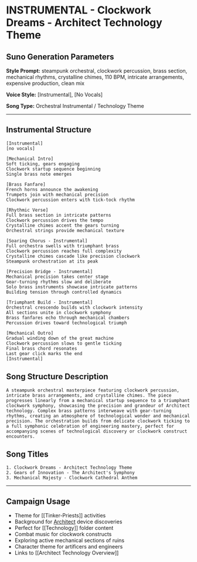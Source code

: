 # INSTRUMENTAL - Clockwork Dreams - Architect Technology Theme

## Suno Generation Parameters

**Style Prompt:** steampunk orchestral, clockwork percussion, brass section, mechanical rhythms, crystalline chimes, 110 BPM, intricate arrangements, expensive production, clean mix

**Voice Style:** [Instrumental], [No Vocals]

**Song Type:** Orchestral Instrumental / Technology Theme

---

## Instrumental Structure

```suno-structure
[Instrumental]
[no vocals]

[Mechanical Intro]
Soft ticking, gears engaging
Clockwork startup sequence beginning
Single brass note emerges

[Brass Fanfare]
French horns announce the awakening
Trumpets join with mechanical precision
Clockwork percussion enters with tick-tock rhythm

[Rhythmic Verse]
Full brass section in intricate patterns
Clockwork percussion drives the tempo
Crystalline chimes accent the gears turning
Orchestral strings provide mechanical texture

[Soaring Chorus - Instrumental]
Full orchestra swells with triumphant brass
Clockwork percussion reaches full complexity
Crystalline chimes cascade like precision clockwork
Steampunk orchestration at its peak

[Precision Bridge - Instrumental]
Mechanical precision takes center stage
Gear-turning rhythms slow and deliberate
Solo brass instruments showcase intricate patterns
Building tension through controlled dynamics

[Triumphant Build - Instrumental]
Orchestral crescendo builds with clockwork intensity
All sections unite in clockwork symphony
Brass fanfares echo through mechanical chambers
Percussion drives toward technological triumph

[Mechanical Outro]
Gradual winding down of the great machine
Clockwork percussion slows to gentle ticking
Final brass chord resonates
Last gear click marks the end
[Instrumental]
```

## Song Structure Description

```description
A steampunk orchestral masterpiece featuring clockwork percussion, intricate brass arrangements, and crystalline chimes. The piece progresses linearly from a mechanical startup sequence to a triumphant clockwork symphony, showcasing the precision and grandeur of Architect technology. Complex brass patterns interweave with gear-turning rhythms, creating an atmosphere of technological wonder and mechanical precision. The orchestration builds from delicate clockwork ticking to a full symphonic celebration of engineering mastery, perfect for accompanying scenes of technological discovery or clockwork construct encounters.
```

## Song Titles

```titles
1. Clockwork Dreams - Architect Technology Theme
2. Gears of Innovation - The Architect's Symphony  
3. Mechanical Majesty - Clockwork Cathedral Anthem
```

---

## Campaign Usage
- Theme for [[Tinker-Priests]] activities
- Background for [Architect](Architect.md) device discoveries
- Perfect for [[Technology]] folder content
- Combat music for clockwork constructs
- Exploring active mechanical sections of ruins
- Character theme for artificers and engineers
- Links to [[Architect Technology Overview]]